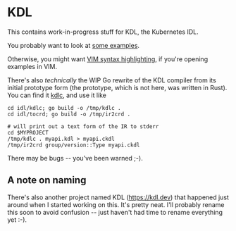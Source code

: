 # KDL

This contains work-in-progress stuff for KDL, the Kubernetes IDL.

You probably want to look at [some examples](./examples/testdata).

Otherwise, you might want [VIM syntax highlighting](./kdl.vim), if you're
opening examples in VIM.

There's also *technically* the WIP Go rewrite of the KDL compiler from its
initial prototype form (the prototype, which is not here, was written in
Rust).  You can find it [kdlc](./kdlc), and use it like

```shell
cd idl/kdlc; go build -o /tmp/kdlc .
cd idl/tocrd; go build -o /tmp/ir2crd .

# will print out a text form of the IR to stderr
cd $MYPROJECT
/tmp/kdlc . myapi.kdl > myapi.ckdl
/tmp/ir2crd group/version::Type myapi.ckdl
```

There may be bugs -- you've been warned ;-).

## A note on naming

There's also another project named KDL (https://kdl.dev) that happened
just around when I started working on this. It's pretty neat.  I'll
probably rename this soon to avoid confusion -- just haven't had time to
rename everything yet :-).
